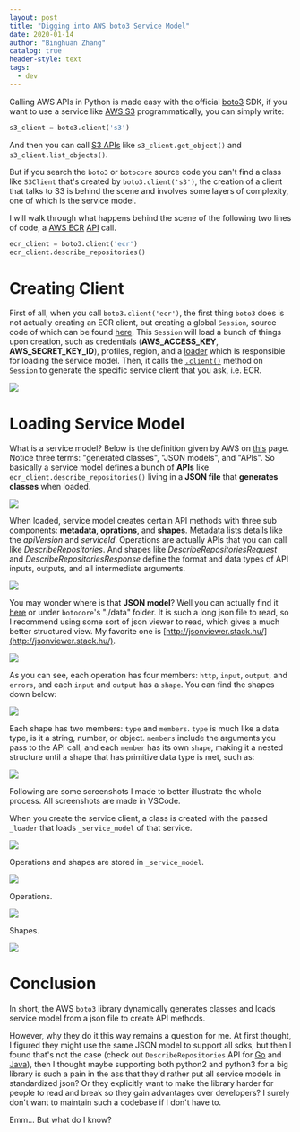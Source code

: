 ```yaml
---
layout: post
title: "Digging into AWS boto3 Service Model"
date: 2020-01-14
author: "Binghuan Zhang"
catalog: true
header-style: text
tags:
  - dev
---
```


Calling AWS APIs in Python is made easy with the official [boto3](https://boto3.amazonaws.com/v1/documentation/api/latest/index.html) SDK, if you want to use a service like [AWS S3](https://aws.amazon.com/s3/) programmatically, you can simply write:

```python
s3_client = boto3.client('s3')
```

And then you can call [S3 APIs](https://boto3.amazonaws.com/v1/documentation/api/latest/reference/services/s3.html) like `s3_client.get_object()` and `s3_client.list_objects()`.

But if you search the `boto3` or `botocore` source code you can't find a class like `S3Client` that's created by `boto3.client('s3')`, the creation of a client that talks to S3 is behind the scene and involves some layers of complexity, one of which is the service model.

I will walk through what happens behind the scene of the following two lines of code, a [AWS ECR](https://aws.amazon.com/ecr/) [API](https://boto3.amazonaws.com/v1/documentation/api/latest/reference/services/ecr.html) call.

```python
ecr_client = boto3.client('ecr')
ecr_client.describe_repositories()
```

# Creating Client

First of all, when you call `boto3.client('ecr')`, the first thing `boto3` does is not actually creating an ECR client, but creating a global `Session`, source code of which can be found [here](https://github.com/boto/boto3/blob/develop/boto3/session.py). This `Session` will load a bunch of things upon creation, such as credentials (**AWS_ACCESS_KEY**, **AWS_SECRET_KEY_ID**), profiles, region, and a [loader](https://github.com/boto/boto3/blob/86392b5ca26da57ce6a776365a52d3cab8487d60/boto3/session.py#L116) which is responsible for loading the service model. Then, it calls the [`.client()`](https://github.com/boto/boto3/blob/86392b5ca26da57ce6a776365a52d3cab8487d60/boto3/session.py#L185) method on `Session` to generate the specific service client that you ask, i.e. ECR.

![](/img/posts/2020-1-14-digging-into-aws-boto3-service-model/5.png)

# Loading Service Model

What is a service model? Below is the definition given by AWS on [this](https://aws.amazon.com/sdk-for-python/) page. Notice three terms: "generated classes", "JSON models", and "APIs". So basically a service model defines a bunch of **APIs** like `ecr_client.describe_repositories()` living in a **JSON file** that **generates classes** when loaded.

![](/img/posts/2020-1-14-digging-into-aws-boto3-service-model/6.png)

When loaded, service model creates certain API methods with three sub components: **metadata**, **oprations**, and **shapes**. Metadata lists details like the *apiVersion* and *serviceId*. Operations are actually APIs that you can call like *DescribeRepositories*. And shapes like *DescribeRepositoriesRequest* and *DescribeRepositoriesResponse* define the format and data types of API inputs, outputs, and all intermediate arguments.

![](/img/posts/2020-1-14-digging-into-aws-boto3-service-model/7.png)

You may wonder where is that **JSON model**? Well you can actually find it [here](https://github.com/boto/botocore/blob/develop/botocore/data/ecr/2015-09-21/service-2.json) or under `botocore`'s "./data" folder. It is such a long json file to read, so I recommend using some sort of json viewer to read, which gives a much better structured view. My favorite one is [http://jsonviewer.stack.hu/](http://jsonviewer.stack.hu/).

![](/img/posts/2020-1-14-digging-into-aws-boto3-service-model/8.png)

As you can see, each operation has four members: `http`, `input`, `output`, and `errors`, and each `input` and `output` has a `shape`. You can find the shapes down below:

![](/img/posts/2020-1-14-digging-into-aws-boto3-service-model/9.png)

Each shape has two members: `type` and `members`. `type` is much like a data type, is it a string, number, or object. `members` include the arguments you pass to the API call, and each `member` has its own `shape`, making it a nested structure until a shape that has primitive data type is met, such as:

![](/img/posts/2020-1-14-digging-into-aws-boto3-service-model/10.png)

Following are some screenshots I made to better illustrate the whole process. All screenshots are made in VSCode.

When you create the service client, a class is created with the passed `_loader` that loads `_service_model` of that service.

![](/img/posts/2020-1-14-digging-into-aws-boto3-service-model/1.png)

Operations and shapes are stored in `_service_model`.

![](/img/posts/2020-1-14-digging-into-aws-boto3-service-model/2.png)

Operations.

![](/img/posts/2020-1-14-digging-into-aws-boto3-service-model/3.png)

Shapes.

![](/img/posts/2020-1-14-digging-into-aws-boto3-service-model/4.png)

# Conclusion

In short, the AWS `boto3` library dynamically generates classes and loads service model from a json file to create API methods.

However, why they do it this way remains a question for me. At first thought, I figured they might use the same JSON model to support all sdks, but then I found that's not the case (check out `DescribeRepositories` API for [Go](https://github.com/aws/aws-sdk-go-v2/blob/master/service/ecr/api_op_DescribeRepositories.go) and [Java](https://github.com/aws/aws-sdk-java/tree/master/aws-java-sdk-ecr/src/main/java/com/amazonaws/services/ecr/model)), then I thought maybe supporting both python2 and python3 for a big library is such a pain in the ass that they'd rather put all service models in standardized json? Or they explicitly want to make the library harder for people to read and break so they gain advantages over developers? I surely don't want to maintain such a codebase if I don't have to.

Emm... But what do I know?
